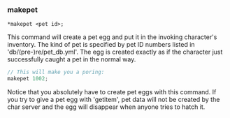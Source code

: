 ### makepet
```
*makepet <pet id>;
```

This command will create a pet egg and put it in the invoking character's
inventory. The kind of pet is specified by pet ID numbers listed in
'db/(pre-)re/pet_db.yml'. The egg is created exactly as if the character just successfully
caught a pet in the normal way.

```c
// This will make you a poring:
makepet 1002;
```

Notice that you absolutely have to create pet eggs with this command. If you try
to give a pet egg with 'getitem', pet data will not be created by the char
server and the egg will disappear when anyone tries to hatch it.
